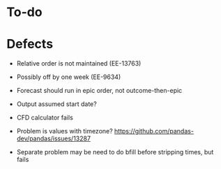 # To-do

# Defects

- Relative order is not maintained (EE-13763)

- Possibly off by one week (EE-9634)

- Forecast should run in epic order, not outcome-then-epic
- Output assumed start date?


- CFD calculator fails
- Problem is values with timezone? https://github.com/pandas-dev/pandas/issues/13287
- Separate problem may be need to do bfill before stripping times, but fails
